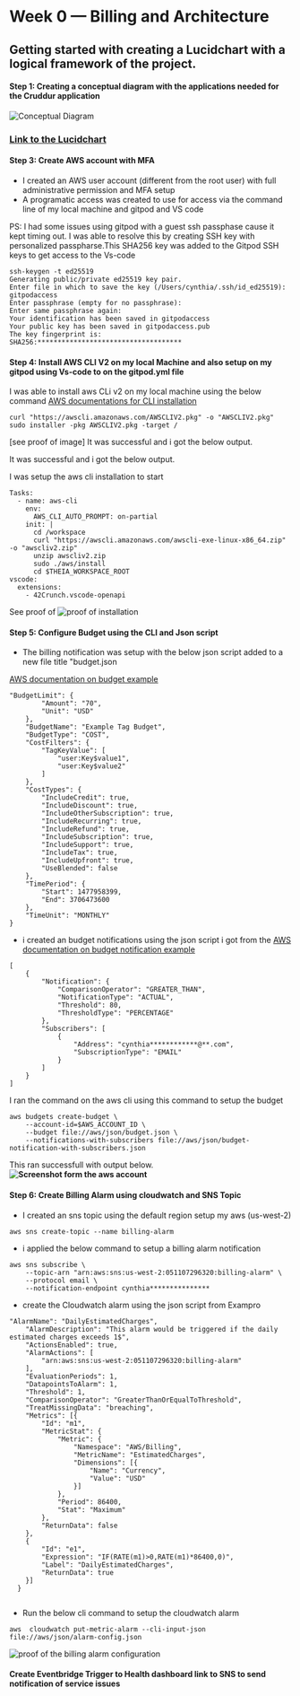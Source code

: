 # Week 0 — Billing and Architecture

## Getting started with creating a Lucidchart with a logical framework of the project.

#### Step 1: Creating a conceptual diagram with the applications needed for the Cruddur application

![Conceptual Diagram](assest/conceptual%20Diagram.png)
    
### [Link to the Lucidchart](https://lucid.app/lucidchart/6b28c44d-7cc7-45b4-ae5f-ffb1d43c0dae/edit?viewport_loc=-344%2C-1666%2C3775%2C2020%2C0_0&invitationId=inv_fa33fb3a-54ca-42a3-9314-984cf29a5cc8)


#### Step 3: Create AWS account with MFA

- I created an  AWS user account (different from the root user) with full administrative permission and MFA setup
- A programatic access was created to use for access via the command line of my local machine and gitpod and VS code

PS: I had some issues using gitpod with a guest ssh passphase cause it kept timing out. I was able to resolve this by creating SSH key with personalized passpharse.This SHA256 key was added to the Gitpod SSH keys to get access to the Vs-code

```
ssh-keygen -t ed25519  
Generating public/private ed25519 key pair.
Enter file in which to save the key (/Users/cynthia/.ssh/id_ed25519): gitpodaccess
Enter passphrase (empty for no passphrase):
Enter same passphrase again:
Your identification has been saved in gitpodaccess
Your public key has been saved in gitpodaccess.pub
The key fingerprint is:
SHA256:************************************
```



#### Step 4: Install  AWS CLI V2 on my local Machine and also setup on my gitpod using Vs-code to on the gitpod.yml file

I was able to install aws CLi v2 on my local machine using the below command [AWS documentations for CLI installation](https://docs.aws.amazon.com/cli/latest/userguide/getting-started-install.html)
```
curl "https://awscli.amazonaws.com/AWSCLIV2.pkg" -o "AWSCLIV2.pkg"
sudo installer -pkg AWSCLIV2.pkg -target /
```
[see proof of image]
It was successful and i got the below output.


It was successful and i got the below output.

I was setup the aws cli installation to start 
```
Tasks:
  - name: aws-cli
    env:
      AWS_CLI_AUTO_PROMPT: on-partial
    init: |
      cd /workspace
      curl "https://awscli.amazonaws.com/awscli-exe-linux-x86_64.zip" -o "awscliv2.zip"
      unzip awscliv2.zip
      sudo ./aws/install
      cd $THEIA_WORKSPACE_ROOT
vscode:
  extensions:
    - 42Crunch.vscode-openapi
```
See proof of 
![proof of installation](assest/gitpod.yml%20aws%20installation.png)

#### Step 5: Configure Budget using the CLI and Json script

- The billing notification was setup with the below json script added to a new file title 
"budget.json


[AWS documentation on budget example](https://docs.aws.amazon.com/cli/latest/reference/budgets/create-budget.html#examples)
```
"BudgetLimit": {
        "Amount": "70",
        "Unit": "USD"
    },
    "BudgetName": "Example Tag Budget",
    "BudgetType": "COST",
    "CostFilters": {
        "TagKeyValue": [
            "user:Key$value1",
            "user:Key$value2"
        ]
    },
    "CostTypes": {
        "IncludeCredit": true,
        "IncludeDiscount": true,
        "IncludeOtherSubscription": true,
        "IncludeRecurring": true,
        "IncludeRefund": true,
        "IncludeSubscription": true,
        "IncludeSupport": true,
        "IncludeTax": true,
        "IncludeUpfront": true,
        "UseBlended": false
    },
    "TimePeriod": {
        "Start": 1477958399,
        "End": 3706473600
    },
    "TimeUnit": "MONTHLY"
}
```

- i created an budget notifications using the json script i got from the [AWS documentation on budget notification example](https://docs.aws.amazon.com/cli/latest/reference/budgets/create-budget.html#examples)
```
[
    {
        "Notification": {
            "ComparisonOperator": "GREATER_THAN",
            "NotificationType": "ACTUAL",
            "Threshold": 80,
            "ThresholdType": "PERCENTAGE"
        },
        "Subscribers": [
            {
                "Address": "cynthia************@**.com",
                "SubscriptionType": "EMAIL"
            }
        ]
    }
]
```

I ran the command on the aws cli using this command to setup the budget

```
aws budgets create-budget \
    --account-id=$AWS_ACCOUNT_ID \
    --budget file://aws/json/budget.json \
    --notifications-with-subscribers file://aws/json/budget-notification-with-subscribers.json
```
This ran successfull with output below. **![Screenshot form the aws account](assest/Billing%20threshold.png)**

#### Step 6: Create Billing Alarm using cloudwatch and SNS Topic
- I created an sns topic using the default region setup my aws  (us-west-2)

```
aws sns create-topic --name billing-alarm
```

- i applied the below command to setup a billing alarm notification
```
aws sns subscribe \
    --topic-arn "arn:aws:sns:us-west-2:051107296320:billing-alarm" \
    --protocol email \
    --notification-endpoint cynthia***************
```

- create the Cloudwatch alarm using the json script from Exampro

```
"AlarmName": "DailyEstimatedCharges",
    "AlarmDescription": "This alarm would be triggered if the daily estimated charges exceeds 1$",
    "ActionsEnabled": true,
    "AlarmActions": [
        "arn:aws:sns:us-west-2:051107296320:billing-alarm"
    ],
    "EvaluationPeriods": 1,
    "DatapointsToAlarm": 1,
    "Threshold": 1,
    "ComparisonOperator": "GreaterThanOrEqualToThreshold",
    "TreatMissingData": "breaching",
    "Metrics": [{
        "Id": "m1",
        "MetricStat": {
            "Metric": {
                "Namespace": "AWS/Billing",
                "MetricName": "EstimatedCharges",
                "Dimensions": [{
                    "Name": "Currency",
                    "Value": "USD"
                }]
            },
            "Period": 86400,
            "Stat": "Maximum"
        },
        "ReturnData": false
    },
    {
        "Id": "e1",
        "Expression": "IF(RATE(m1)>0,RATE(m1)*86400,0)",
        "Label": "DailyEstimatedCharges",
        "ReturnData": true
    }]
  }
  
```

- Run the below cli command to setup the cloudwatch alarm

```
aws  cloudwatch put-metric-alarm --cli-input-json file://aws/json/alarm-config.json
```
![proof of the billing alarm configuration](assest/billing%20alarm.png)

#### Create Eventbridge Trigger to Health dashboard link to SNS to send notification of service issues

